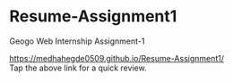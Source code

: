 # Resume-Assignment1
Geogo Web Internship Assignment-1

https://medhahegde0509.github.io/Resume-Assignment1/   
Tap the above link for a quick review.
